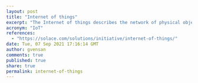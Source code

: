 ```yaml
---
layout: post
title: "Internet of things"
excerpt: "The Internet of things describes the network of physical objects, so known as, 'things' — that are embedded with sensors, software, and other technologies that is used for the purpose of connecting and exchanging data with other devices and systems over the Internet."
acronym: "IoT"
references:
  - "https://solace.com/solutions/initiative/internet-of-things/"
date: Tue, 07 Sep 2021 17:16:14 GMT
author: gvensan
comments: true
published: true
share: true
permalink: internet-of-things
---
```

